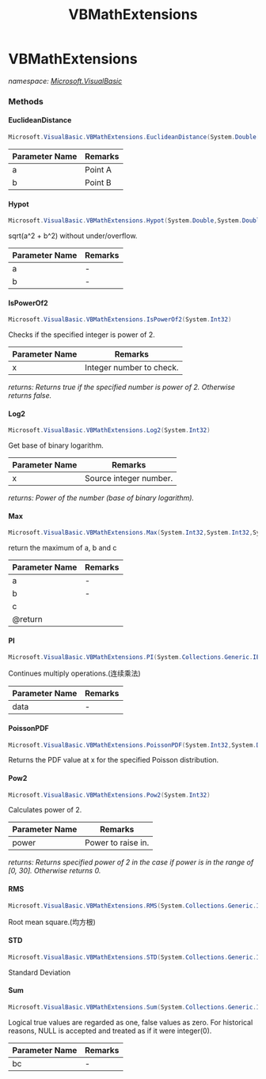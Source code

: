 ﻿---
title: VBMathExtensions
---

# VBMathExtensions
_namespace: [Microsoft.VisualBasic](N-Microsoft.VisualBasic.html)_



### Methods

#### EuclideanDistance
```csharp
Microsoft.VisualBasic.VBMathExtensions.EuclideanDistance(System.Double[],System.Double[])
```


|Parameter Name|Remarks|
|--------------|-------|
|a|Point A|
|b|Point B|


#### Hypot
```csharp
Microsoft.VisualBasic.VBMathExtensions.Hypot(System.Double,System.Double)
```
sqrt(a^2 + b^2) without under/overflow.

|Parameter Name|Remarks|
|--------------|-------|
|a|-|
|b|-|


#### IsPowerOf2
```csharp
Microsoft.VisualBasic.VBMathExtensions.IsPowerOf2(System.Int32)
```
Checks if the specified integer is power of 2.

|Parameter Name|Remarks|
|--------------|-------|
|x|Integer number to check.|

_returns: Returns true if the specified number is power of 2.
 Otherwise returns false._

#### Log2
```csharp
Microsoft.VisualBasic.VBMathExtensions.Log2(System.Int32)
```
Get base of binary logarithm.

|Parameter Name|Remarks|
|--------------|-------|
|x|Source integer number.|

_returns: Power of the number (base of binary logarithm)._

#### Max
```csharp
Microsoft.VisualBasic.VBMathExtensions.Max(System.Int32,System.Int32,System.Int32)
```
return the maximum of a, b and c

|Parameter Name|Remarks|
|--------------|-------|
|a|-|
|b|-|
|c|
 @return |


#### PI
```csharp
Microsoft.VisualBasic.VBMathExtensions.PI(System.Collections.Generic.IEnumerable{System.Double})
```
Continues multiply operations.(连续乘法)

|Parameter Name|Remarks|
|--------------|-------|
|data|-|


#### PoissonPDF
```csharp
Microsoft.VisualBasic.VBMathExtensions.PoissonPDF(System.Int32,System.Double)
```
Returns the PDF value at x for the specified Poisson distribution.

#### Pow2
```csharp
Microsoft.VisualBasic.VBMathExtensions.Pow2(System.Int32)
```
Calculates power of 2.

|Parameter Name|Remarks|
|--------------|-------|
|power|Power to raise in.|

_returns: Returns specified power of 2 in the case if power is in the range of
 [0, 30]. Otherwise returns 0._

#### RMS
```csharp
Microsoft.VisualBasic.VBMathExtensions.RMS(System.Collections.Generic.IEnumerable{System.Double})
```
Root mean square.(均方根)

#### STD
```csharp
Microsoft.VisualBasic.VBMathExtensions.STD(System.Collections.Generic.IEnumerable{System.Single})
```
Standard Deviation

#### Sum
```csharp
Microsoft.VisualBasic.VBMathExtensions.Sum(System.Collections.Generic.IEnumerable{System.Boolean})
```
Logical true values are regarded as one, false values as zero. For historical reasons, NULL is accepted and treated as if it were integer(0).

|Parameter Name|Remarks|
|--------------|-------|
|bc|-|





